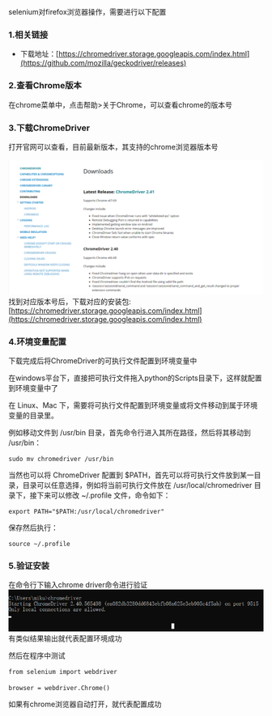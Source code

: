 selenium对firefox浏览器操作，需要进行以下配置

### 1.相关链接

* 下载地址：[https://chromedriver.storage.googleapis.com/index.html](https://github.com/mozilla/geckodriver/releases)

### 2.查看Chrome版本

在chrome菜单中，点击帮助&gt;关于Chrome，可以查看chrome的版本号

### 3.下载ChromeDriver

打开官网可以查看，目前最新版本，其支持的chrome浏览器版本号

![](/assets/1.2.3-1.png)找到对应版本号后，下载对应的安装包:[https://chromedriver.storage.googleapis.com/index.html](https://chromedriver.storage.googleapis.com/index.html)

### 4.环境变量配置

下载完成后将ChromeDriver的可执行文件配置到环境变量中

在windows平台下，直接把可执行文件拖入python的Scripts目录下，这样就配置到环境变量中了

在 Linux、Mac 下，需要将可执行文件配置到环境变量或将文件移动到属于环境变量的目录里。

例如移动文件到 /usr/bin 目录，首先命令行进入其所在路径，然后将其移动到 /usr/bin：

```
sudo mv chromedriver /usr/bin
```

当然也可以将 ChromeDriver 配置到 $PATH，首先可以将可执行文件放到某一目录，目录可以任意选择，例如将当前可执行文件放在 /usr/local/chromedriver 目录下，接下来可以修改 ~/.profile 文件，命令如下：

```
export PATH="$PATH:/usr/local/chromedriver"
```

保存然后执行：

```
source ~/.profile
```

### 5.验证安装

在命令行下输入chrome driver命令进行验证![](/assets/2.1.3-2.png)有类似结果输出就代表配置环境成功

然后在程序中测试

```
from selenium import webdriver

browser = webdriver.Chrome()
```

如果有chrome浏览器自动打开，就代表配置成功

